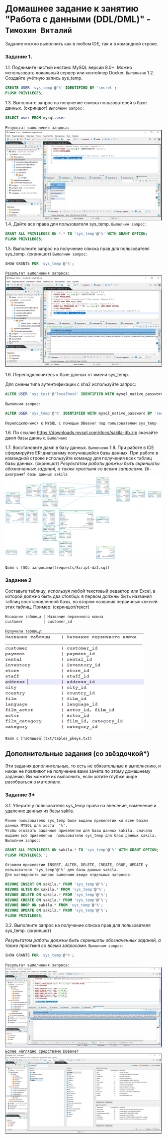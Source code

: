 # Домашнее задание к занятию "Работа с данными (DDL/DML)" - `Тимохин Виталий`

Задание можно выполнить как в любом IDE, так и в командной строке.

### Задание 1.

1.1. Поднимите чистый инстанс MySQL версии 8.0+. Можно использовать локальный сервер или контейнер Docker.
`Выполнено`
1.2. Создайте учётную запись sys_temp. 
```sql
CREATE USER 'sys_temp'@'%' IDENTIFIED BY 'secret';
FLUSH PRIVILEGES;
```
1.3. Выполните запрос на получение списка пользователей в базе данных. (скриншот)
`Выполним запрос:`
```sql
SELECT user FROM mysql.user
```
`Результат выполнения запроса:`
![img](img/IMG_01.PNG)
1.4. Дайте все права для пользователя sys_temp. 
`Выполним запрос:`
```sql
GRANT ALL PRIVILEGES ON *.* TO 'sys_temp'@'%' WITH GRANT OPTION;
FLUSH PRIVILEGES;
```
1.5. Выполните запрос на получение списка прав для пользователя sys_temp. (скриншот)
`Выполним запрос:`
```sql
SHOW GRANTS FOR 'sys_temp'@'%';
```
`Результат выполнения запроса:`
![img](img/IMG_02.PNG)

1.6. Переподключитесь к базе данных от имени sys_temp.

Для смены типа аутентификации с sha2 используйте запрос: 
```sql
ALTER USER 'sys_test'@'localhost' IDENTIFIED WITH mysql_native_password BY 'password';
```
`Выполним запрос:`
```sql
ALTER USER 'sys_temp'@'%' IDENTIFIED WITH mysql_native_password BY 'secret';
```
`Переподключимся к MYSQL с помощью DBeaver под пользователем sys_temp`

1.6. По ссылке https://downloads.mysql.com/docs/sakila-db.zip скачайте дамп базы данных.
`Выполнено`

1.7. Восстановите дамп в базу данных.
`Выполнено`
1.8. При работе в IDE сформируйте ER-диаграмму получившейся базы данных. При работе в командной строке используйте команду для получения всех таблиц базы данных. (скриншот)
*Результатом работы должны быть скриншоты обозначенных заданий, а также простыня со всеми запросами.*
`ER-диаграммf базы данных sakila`
 ![img](img/sakila.png)
 
`Файл с [SQL запросами](requests/Script-dz2.sql)`

### Задание 2
Составьте таблицу, используя любой текстовый редактор или Excel, в которой должно быть два столбца: в первом должны быть названия таблиц восстановленной базы, во втором названия первичных ключей этих таблиц. Пример: (скриншот/текст)
```
Название таблицы | Название первичного ключа
customer         | customer_id
```

`Получили таблицу:`
![img](img/tables_pkeys.PNG)

`Файл с [таблицей](txt/tables_pkeys.txt)`

## Дополнительные задания (со звёздочкой*)
Эти задания дополнительные, то есть не обязательные к выполнению, и никак не повлияют на получение вами зачёта по этому домашнему заданию. Вы можете их выполнить, если хотите глубже шире разобраться в материале.

### Задание 3*
3.1. Уберите у пользователя sys_temp права на внесение, изменение и удаление данных из базы sakila.
```
Ранее пользователю sys_temp были выданы привелегии ко всем базам данных MYSQL для хоста  '%'.
Чтобы отозвать заданные привелегии для базы данных sakila, сначала выдаем все привелегии  пользователю sys_temp для базы данных sakila.
Выполним запрос:
```
```sql
GRANT ALL PRIVILEGES ON sakila.* TO 'sys_temp'@'%' WITH GRANT OPTION;
FLUSH PRIVILEGES;';
```

```
Отзовем привелегии INSERT, ALTER, DELETE, CREATE, DROP, UPDATE у пользователя 'sys_temp'@'%' для базы данных sakila.
Для наглядности запрос выполним ввиде отдельных запросов: 
```

```sql
REVOKE INSERT ON sakila.* FROM 'sys_temp'@'%';
REVOKE ALTER ON sakila.* FROM 'sys_temp'@'%';
REVOKE DELETE ON sakila.* FROM 'sys_temp'@'%';
REVOKE CREATE ON sakila.* FROM 'sys_temp'@'%';
REVOKE DROP ON sakila.* FROM 'sys_temp'@'%';
REVOKE UPDATE ON sakila.* FROM 'sys_temp'@'%';
FLUSH PRIVILEGES;
```

3.2. Выполните запрос на получение списка прав для пользователя sys_temp. (скриншот)

*Результатом работы должны быть скриншоты обозначенных заданий, а также простыня со всеми запросами.*
`Выполним запрос:`
```sql
SHOW GRANTS FOR 'sys_temp'@'%';
```

`Результат выполнения запроса:`
![img](img/IMG_04.PNG)
`Более наглядно средствами DBeaver`
![img](img/IMG_05.PNG)